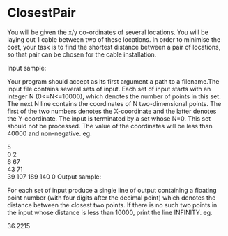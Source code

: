 ClosestPair
===========
You will be given the x/y co-ordinates of several locations. You will be laying out 1 cable between two of these locations. In order to minimise the cost, your task is to find the shortest distance between a pair of locations, so that pair can be chosen for the cable installation.

Input sample:

Your program should accept as its first argument a path to a filename.The input file contains several sets of input. Each set of input starts with an integer N (0<=N<=10000), which denotes the number of points in this set. The next N line contains the coordinates of N two-dimensional points. The first of the two numbers denotes the X-coordinate and the latter denotes the Y-coordinate. The input is terminated by a set whose N=0. This set should not be processed. The value of the coordinates will be less than 40000 and non-negative. eg.

5  
0 2  
6 67  
43 71  
39 107
189 140
0
Output sample:

For each set of input produce a single line of output containing a floating point number (with four digits after the decimal point) which denotes the distance between the closest two points. If there is no such two points in the input whose distance is less than 10000, print the line INFINITY. eg.

36.2215
